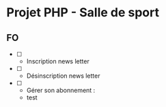 # Projet PHP - Salle de sport

## FO

- [ ] * Inscription news letter
- [ ] * Désinscription news letter
- [ ] * Gérer son abonnement :
  - test
